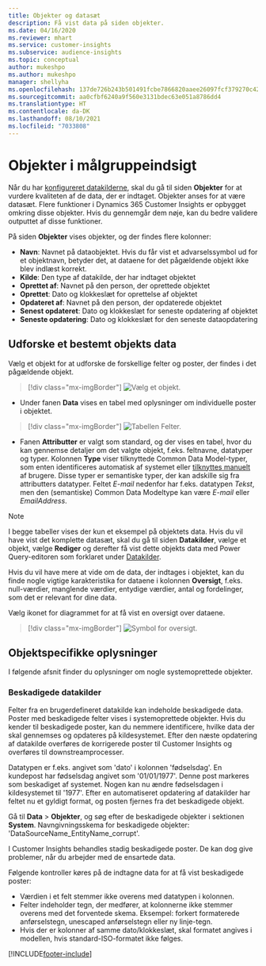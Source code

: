 ```yaml
---
title: Objekter og datasæt
description: Få vist data på siden objekter.
ms.date: 04/16/2020
ms.reviewer: mhart
ms.service: customer-insights
ms.subservice: audience-insights
ms.topic: conceptual
author: mukeshpo
ms.author: mukeshpo
manager: shellyha
ms.openlocfilehash: 137de726b243b501491fcbe7866820aaee26097fcf379270c423c277374ae9a4
ms.sourcegitcommit: aa0cfbf6240a9f560e3131bdec63e051a8786dd4
ms.translationtype: HT
ms.contentlocale: da-DK
ms.lasthandoff: 08/10/2021
ms.locfileid: "7033808"
---
```

# <a name="entities-in-audience-insights"></a>Objekter i målgruppeindsigt

Når du har [konfigureret datakilderne](data-sources.md), skal du gå til siden **Objekter** for at vurdere kvaliteten af de data, der er indtaget. Objekter anses for at være datasæt. Flere funktioner i Dynamics 365 Customer Insights er opbygget omkring disse objekter. Hvis du gennemgår dem nøje, kan du bedre validere outputtet af disse funktioner.

På siden **Objekter** vises objekter, og der findes flere kolonner:

- **Navn**: Navnet på dataobjektet. Hvis du får vist et advarselssymbol ud for et objektnavn, betyder det, at dataene for det pågældende objekt ikke blev indlæst korrekt.
- **Kilde**: Den type af datakilde, der har indtaget objektet
- **Oprettet af**: Navnet på den person, der oprettede objektet
- **Oprettet**: Dato og klokkeslæt for oprettelse af objektet
- **Opdateret af**: Navnet på den person, der opdaterede objektet
- **Senest opdateret**: Dato og klokkeslæt for seneste opdatering af objektet
- **Seneste opdatering**: Dato og klokkeslæt for den seneste dataopdatering

## <a name="explore-a-specific-entitys-data"></a>Udforske et bestemt objekts data

Vælg et objekt for at udforske de forskellige felter og poster, der findes i det pågældende objekt.

> [!div class="mx-imgBorder"]
> ![Vælg et objekt.](media/data-manager-entities-data.png "Vælg et objekt")

- Under fanen **Data** vises en tabel med oplysninger om individuelle poster i objektet.

> [!div class="mx-imgBorder"]
> ![Tabellen Felter.](media/data-manager-entities-fields.PNG "Tabellen Felter")

- Fanen **Attributter** er valgt som standard, og der vises en tabel, hvor du kan gennemse detaljer om det valgte objekt, f.eks. feltnavne, datatyper og typer. Kolonnen **Type** viser tilknyttede Common Data Model-typer, som enten identificeres automatisk af systemet eller [tilknyttes manuelt](map-entities.md) af brugere. Disse typer er semantiske typer, der kan adskille sig fra attributters datatyper. Feltet *E-mail* nedenfor har f.eks. datatypen *Tekst*, men den (semantiske) Common Data Modeltype kan være *E-mail* eller *EmailAddress*.

> [!NOTE]
> I begge tabeller vises der kun et eksempel på objektets data. Hvis du vil have vist det komplette datasæt, skal du gå til siden **Datakilder**, vælge et objekt, vælge **Rediger** og derefter få vist dette objekts data med Power Query-editoren som forklaret under [Datakilder](data-sources.md).

Hvis du vil have mere at vide om de data, der indtages i objektet, kan du finde nogle vigtige karakteristika for dataene i kolonnen **Oversigt**, f.eks. null-værdier, manglende værdier, entydige værdier, antal og fordelinger, som det er relevant for dine data.

Vælg ikonet for diagrammet for at få vist en oversigt over dataene.

> [!div class="mx-imgBorder"]
> ![Symbol for oversigt.](media/data-manager-entities-summary.png "Dataoversigtstabel")

## <a name="entity-specific-information"></a>Objektspecifikke oplysninger

I følgende afsnit finder du oplysninger om nogle systemoprettede objekter.

### <a name="corrupted-data-sources"></a>Beskadigede datakilder

Felter fra en brugerdefineret datakilde kan indeholde beskadigede data. Poster med beskadigede felter vises i systemoprettede objekter. Hvis du kender til beskadigede poster, kan du nemmere identificere, hvilke data der skal gennemses og opdateres på kildesystemet. Efter den næste opdatering af datakilde overføres de korrigerede poster til Customer Insights og overføres til downstreamprocesser. 

Datatypen er f.eks. angivet som 'dato' i kolonnen 'fødselsdag'. En kundepost har fødselsdag angivet som '01/01/1977'. Denne post markeres som beskadiget af systemet. Nogen kan nu ændre fødselsdagen i kildesystemet til '1977'. Efter en automatiseret opdatering af datakilder har feltet nu et gyldigt format, og posten fjernes fra det beskadigede objekt. 

Gå til **Data** > **Objekter**, og søg efter de beskadigede objekter i sektionen **System**. Navngivningsskema for beskadigede objekter: 'DataSourceName_EntityName_corrupt'.

I Customer Insights behandles stadig beskadigede poster. De kan dog give problemer, når du arbejder med de ensartede data.

Følgende kontroller køres på de indtagne data for at få vist beskadigede poster: 

- Værdien i et felt stemmer ikke overens med datatypen i kolonnen.
- Felter indeholder tegn, der medfører, at kolonnerne ikke stemmer overens med det forventede skema. Eksempel: forkert formaterede anførselstegn, unescaped anførselstegn eller ny linje-tegn.
- Hvis der er kolonner af samme dato/klokkeslæt, skal formatet angives i modellen, hvis standard-ISO-formatet ikke følges.



[!INCLUDE[footer-include](../includes/footer-banner.md)]
